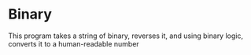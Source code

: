 # Binary
This program takes a string of binary, reverses it, and using binary logic, converts it to a human-readable number
